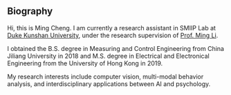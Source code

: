 ## Biography

Hi, this is Ming Cheng. I am currently a research assistant in SMIIP Lab at [Duke Kunshan University](https://dukekunshan.edu.cn/en/about), under the research supervision of [Prof. Ming Li](https://scholars.duke.edu/person/MingLi). 

I obtained the B.S. degree in Measuring and Control Engineering from China Jiliang University in 2018 and M.S. degree in Electrical and Electronical Engineering from the University of Hong Kong in 2019.

My research interests include computer vision, multi-modal behavior analysis,  and interdisciplinary applications between AI and psychology.